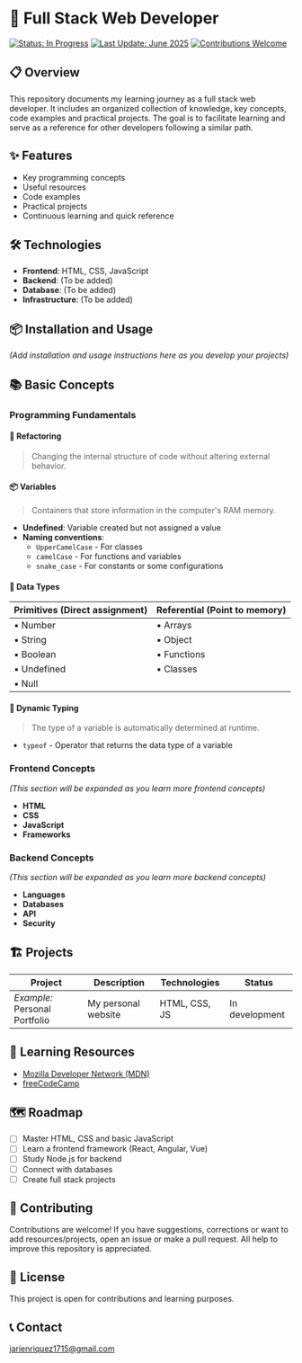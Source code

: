 # 🚀 Full Stack Web Developer

[![Status: In Progress](https://img.shields.io/badge/status-in%20progress-brightgreen)]()
[![Last Update: June 2025](https://img.shields.io/badge/last%20update-june%202025-blue)]()
[![Contributions Welcome](https://img.shields.io/badge/contributions-welcome-orange)]()

## 📋 Overview

This repository documents my learning journey as a full stack web developer. It includes an organized collection of knowledge, key concepts, code examples and practical projects. The goal is to facilitate learning and serve as a reference for other developers following a similar path.

## ✨ Features

- Key programming concepts
- Useful resources
- Code examples
- Practical projects
- Continuous learning and quick reference

## 🛠️ Technologies

- **Frontend**: HTML, CSS, JavaScript
- **Backend**: (To be added)
- **Database**: (To be added)
- **Infrastructure**: (To be added)

## 📦 Installation and Usage

*(Add installation and usage instructions here as you develop your projects)*

## 📚 Basic Concepts

### Programming Fundamentals

#### 🔄 Refactoring
> Changing the internal structure of code without altering external behavior.

#### 📦 Variables
> Containers that store information in the computer's RAM memory.

- **Undefined**: Variable created but not assigned a value
- **Naming conventions**:
  - `UpperCamelCase` - For classes
  - `camelCase` - For functions and variables
  - `snake_case` - For constants or some configurations

#### 🧩 Data Types

| Primitives (Direct assignment) | Referential (Point to memory) |
|--------------------------------|----------------------------------|
| ▪️ Number                       | ▪️ Arrays                         |
| ▪️ String                       | ▪️ Object                         |
| ▪️ Boolean                      | ▪️ Functions                      |
| ▪️ Undefined                    | ▪️ Classes                        |
| ▪️ Null                         |                                  |

#### 🔄 Dynamic Typing
> The type of a variable is automatically determined at runtime.

- `typeof` - Operator that returns the data type of a variable

### Frontend Concepts

*(This section will be expanded as you learn more frontend concepts)*

- **HTML**
- **CSS**
- **JavaScript**
- **Frameworks**

### Backend Concepts

*(This section will be expanded as you learn more backend concepts)*

- **Languages**
- **Databases**
- **API**
- **Security**

## 🏗️ Projects

| Project | Description | Technologies | Status |
|----------|-------------|-------------|--------|
| *Example:* Personal Portfolio | My personal website | HTML, CSS, JS | In development |

## 📖 Learning Resources

- [Mozilla Developer Network (MDN)](https://developer.mozilla.org/)
- [freeCodeCamp](https://www.freecodecamp.org/)

## 🗺️ Roadmap

- [ ] Master HTML, CSS and basic JavaScript
- [ ] Learn a frontend framework (React, Angular, Vue)
- [ ] Study Node.js for backend
- [ ] Connect with databases
- [ ] Create full stack projects

## 🤝 Contributing

Contributions are welcome! If you have suggestions, corrections or want to add resources/projects, open an issue or make a pull request. All help to improve this repository is appreciated.

## 📄 License

This project is open for contributions and learning purposes.

## 📞 Contact

[jarienriquez1715@gmail.com](mailto:jarienriquez1715@gmail.com)
